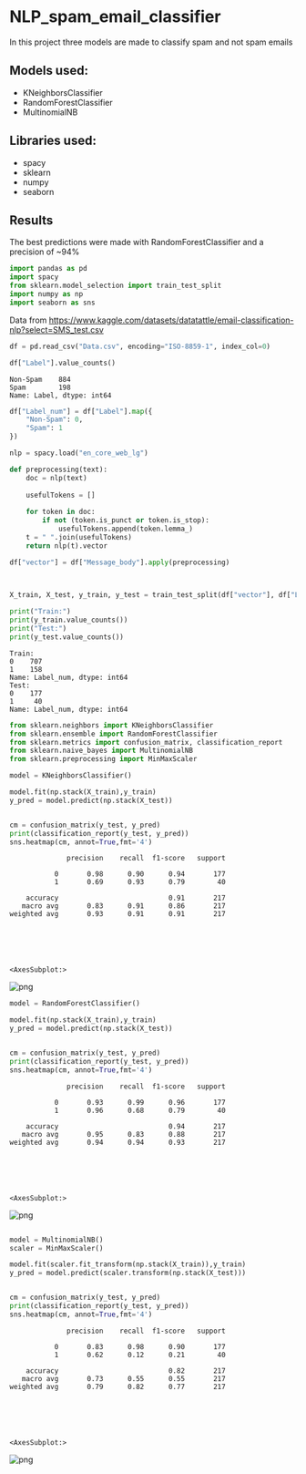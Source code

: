 # NLP_spam_email_classifier

In this project three models are made to classify spam and not spam emails 

## Models used:
- KNeighborsClassifier
- RandomForestClassifier 
- MultinomialNB

## Libraries used:
- spacy 
- sklearn 
- numpy 
- seaborn 

## Results
The best predictions were made with RandomForestClassifier and a precision of ~94%





```python
import pandas as pd
import spacy
from sklearn.model_selection import train_test_split
import numpy as np
import seaborn as sns
```

Data from https://www.kaggle.com/datasets/datatattle/email-classification-nlp?select=SMS_test.csv


```python
df = pd.read_csv("Data.csv", encoding="ISO-8859-1", index_col=0)
```


```python
df["Label"].value_counts()
```




    Non-Spam    884
    Spam        198
    Name: Label, dtype: int64




```python
df["Label_num"] = df["Label"].map({
    "Non-Spam": 0,
    "Spam": 1
})

```


```python
nlp = spacy.load("en_core_web_lg")
```


```python
def preprocessing(text):
    doc = nlp(text)
    
    usefulTokens = []
    
    for token in doc:
        if not (token.is_punct or token.is_stop):
            usefulTokens.append(token.lemma_)
    t = " ".join(usefulTokens)
    return nlp(t).vector

df["vector"] = df["Message_body"].apply(preprocessing)

    
```


```python
X_train, X_test, y_train, y_test = train_test_split(df["vector"], df["Label_num"], stratify=df["Label_num"], test_size=0.2, random_state=123)
```


```python
print("Train:")
print(y_train.value_counts())
print("Test:")
print(y_test.value_counts())
```

    Train:
    0    707
    1    158
    Name: Label_num, dtype: int64
    Test:
    0    177
    1     40
    Name: Label_num, dtype: int64
    


```python
from sklearn.neighbors import KNeighborsClassifier
from sklearn.ensemble import RandomForestClassifier
from sklearn.metrics import confusion_matrix, classification_report
from sklearn.naive_bayes import MultinomialNB
from sklearn.preprocessing import MinMaxScaler
```


```python
model = KNeighborsClassifier()

model.fit(np.stack(X_train),y_train)
y_pred = model.predict(np.stack(X_test))


cm = confusion_matrix(y_test, y_pred)
print(classification_report(y_test, y_pred))
sns.heatmap(cm, annot=True,fmt='4')
```

                  precision    recall  f1-score   support
    
               0       0.98      0.90      0.94       177
               1       0.69      0.93      0.79        40
    
        accuracy                           0.91       217
       macro avg       0.83      0.91      0.86       217
    weighted avg       0.93      0.91      0.91       217
    
    




    <AxesSubplot:>




    
![png](main_files/main_11_2.png)
    



```python
model = RandomForestClassifier()

model.fit(np.stack(X_train),y_train)
y_pred = model.predict(np.stack(X_test))


cm = confusion_matrix(y_test, y_pred)
print(classification_report(y_test, y_pred))
sns.heatmap(cm, annot=True,fmt='4')
```

                  precision    recall  f1-score   support
    
               0       0.93      0.99      0.96       177
               1       0.96      0.68      0.79        40
    
        accuracy                           0.94       217
       macro avg       0.95      0.83      0.88       217
    weighted avg       0.94      0.94      0.93       217
    
    




    <AxesSubplot:>




    
![png](main_files/main_12_2.png)
    



```python

model = MultinomialNB()
scaler = MinMaxScaler()

model.fit(scaler.fit_transform(np.stack(X_train)),y_train)
y_pred = model.predict(scaler.transform(np.stack(X_test)))


cm = confusion_matrix(y_test, y_pred)
print(classification_report(y_test, y_pred))
sns.heatmap(cm, annot=True,fmt='4')
```

                  precision    recall  f1-score   support
    
               0       0.83      0.98      0.90       177
               1       0.62      0.12      0.21        40
    
        accuracy                           0.82       217
       macro avg       0.73      0.55      0.55       217
    weighted avg       0.79      0.82      0.77       217
    
    




    <AxesSubplot:>




    
![png](main_files/main_13_2.png)
    


